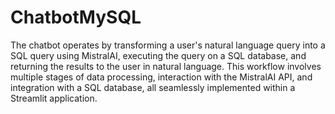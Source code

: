 # ChatbotMySQL
The chatbot operates by transforming a user's natural language query into a SQL query using MistralAI, executing the query on a SQL database, and returning the results to the user in natural language. This workflow involves multiple stages of data processing, interaction with the MistralAI API, and integration with a SQL database, all seamlessly implemented within a Streamlit application.
